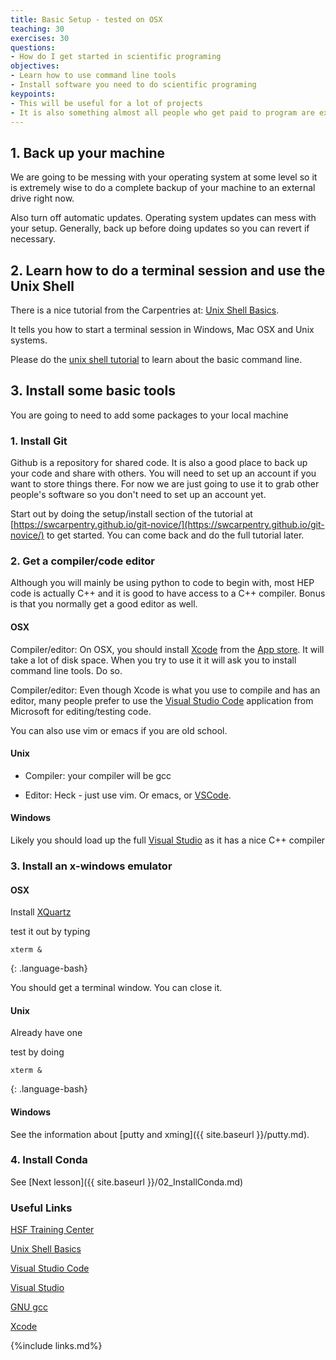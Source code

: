 ```yaml
---
title: Basic Setup - tested on OSX
teaching: 30
exercises: 30
questions:  
- How do I get started in scientific programing
objectives:  
- Learn how to use command line tools
- Install software you need to do scientific programing
keypoints:
- This will be useful for a lot of projects
- It is also something almost all people who get paid to program are expected to know well
---
```


## 1. Back up your machine

We are going to be messing with your operating system at some level so it is extremely wise to do a complete backup of your machine to an external drive right now. 

Also turn off automatic updates.  Operating system updates can mess with your setup.  Generally, back up before doing updates so you can revert if necessary. 

## 2. Learn how to do a terminal session and use the Unix Shell

There is a nice tutorial from the Carpentries at: [Unix Shell Basics][Unix Shell Basics].

It tells you how to start a terminal session in Windows, Mac OSX and Unix systems. 

Please do the [unix shell tutorial][Unix Shell Basics] to learn about the basic command line. 

## 3. Install some basic tools

You are going to need to add some packages to your local machine

### 1. Install Git

Github is a repository for shared code.  It is also a good place to back up your code and share with others.  You will need to set up an account if you want to store things there. For now we are just going to use it to grab other people's software so you don't need to set up an account yet. 

Start out by doing the setup/install section of the tutorial at [https://swcarpentry.github.io/git-novice/](https://swcarpentry.github.io/git-novice/) to get started.  You can come back and do the full tutorial later. 

### 2. Get a compiler/code editor

Although you will mainly be using python to code to begin with, most HEP code is actually C++ and it is good to have access to a C++ compiler.  Bonus is that you normally get a good editor as well. 

#### OSX
Compiler/editor: On OSX, you should install [Xcode][Xcode] from the [App store](https://www.apple.com/app-store/).  It will take a lot of disk space. When you try to use it it will ask you to install command line tools.  Do so. 

Compiler/editor: Even though Xcode is what you use to compile and has an editor, many people prefer to use the [Visual Studio Code](https://code.visualstudio.com) application from Microsoft for editing/testing code. 

You can also use vim or emacs if you are old school. 

#### Unix
- Compiler: your compiler will be gcc 

- Editor: Heck - just use vim. Or emacs, or [VSCode][Visual Studio Code].

#### Windows 
Likely you should load up the full [Visual Studio][Visual Studio] as it has a nice C++ compiler

### 3. Install an x-windows emulator

#### OSX
Install [XQuartz][XQuartz]  

test it out by typing

~~~
xterm &
~~~
{: .language-bash}

You should get a terminal window. You can close it. 

#### Unix 
Already have one

test by doing 

~~~
xterm &
~~~
{: .language-bash}

#### Windows

See the information about [putty and xming]({{ site.baseurl }}/putty.md).


### 4. Install Conda

See [Next lesson]({{ site.baseurl }}/02_InstallConda.md)











### Useful Links
[HSF Training Center][HSF Training Center]

[Unix Shell Basics][Unix Shell Basics]   

[Visual Studio Code][Visual Studio Code]

[Visual Studio][Visual Studio]

[GNU gcc][GNU gcc]

[Xcode][Xcode]

{%include links.md%} 

[HSF Training Center]: https://hsf-training.org/training-center/   
[Unix Shell Basics]: https://swcarpentry.github.io/shell-novice/
[Visual Studio Code]: https://code.visualstudio.com
[Visual Studio]:https://visualstudio.microsoft.com/vs/
[GNU gcc]: https://gcc.gnu.org]
[App Store]: https://www.apple.com/app-store/
[Xcode]: https://developer.apple.com/xcode/
[XQuartz]: https://www.xquartz.org

